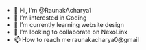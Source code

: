 - 👋 Hi, I’m @RaunakAcharya1
- 👀 I’m interested in Coding
- 🌱 I’m currently learning website design
- 💞️ I’m looking to collaborate on NexoLinx
- 📫 How to reach me raunakacharya0@gmail

<!---
RaunakAcharya1/RaunakAcharya1 is a ✨ special ✨ repository because its `README.md` (this file) appears on your GitHub profile.
You can click the Preview link to take a look at your changes.
--->
